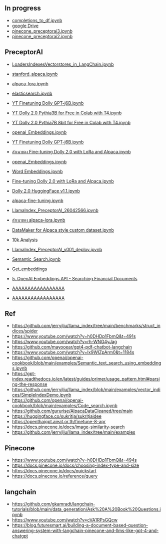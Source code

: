 ## In progress
- <a href="https://colab.research.google.com/drive/11F1M3bV6WQ4-a-j2P7YCmMxwiKJAUhIh?usp=sharing">completions_to_df.ipynb</a>
- <a href="https://drive.google.com/drive/u/0/folders/1u4Gx9ikU11UFpN-6kJ0D5ODQ4H1-68ZR">google Drive</a>
- <a href="https://colab.research.google.com/drive/1aWuk9gBbn1WkLR7y-SV-8Uky7-wNM0yS?usp=sharing">pinecone_preceptorai3.ipynb</a>
- <a href="https://colab.research.google.com/drive/1VkdbXZu07vTflkEvubfG5fXj4T87nJCn?usp=sharing">pinecone_preceptorai2.ipynb</a>


## PreceptorAI
- <a href="https://colab.research.google.com/drive/1Cb4GRcgRdYddWbSLD4BVz8lkU7JbIoX_?usp=sharing">LoadersIndexesVectorstores_in_LangChain.ipynb</a>
- <a href="https://colab.research.google.com/drive/1Mz4rNJpW3FVZalXuwZkglMvWk6VPI-GU?usp=sharing">stanford_alpaca.ipynb</a>
- <a href="https://colab.research.google.com/drive/1eWAmesrW99p7e1nah5bipn0zikMb8XYC?usp=sharing">alpaca-lora.ipynb</a>
- <a href="https://colab.research.google.com/drive/1NwSs90-Qw3A8d4YGvxqcbrRYVxZvJ6Nv?usp=sharing">elasticsearch.ipynb</a>
- <a href="https://colab.research.google.com/drive/1pJ3wV49OmrspwAfg52_Y6f5B7MILWTxR?usp=sharing">YT Finetuning Dolly GPT-j6B.ipynb</a>
- <a href="https://colab.research.google.com/drive/12L5m5l5TDdDo3X_6AgXa0GgTbzjGdCqY?usp=sharing">YT Dolly 2.0 Pythia3B for Free in Colab with T4.ipynb</a>
- <a href="https://colab.research.google.com/drive/1vICkU3gE_eLkVzCn-rQX34F8aiA7fuoy?usp=sharing">YT Dolly 2.0 Pythia7B 8bit for Free in Colab with T4.ipynb</a>
- <a href="https://colab.research.google.com/drive/1TNl0TauK2GDNkyMEd7r7dtIZK93imqOi?usp=sharing">openai_Embeddings.ipynb</a>
- <a href="https://colab.research.google.com/drive/1DcGJWBp-1_k6uFmIGHycclER83HHolH-?usp=sharing">YT Finetuning Dolly GPT-j6B.ipynb</a>
- <a href="https://colab.research.google.com/drive/1RTcy0lF4PNK1wrrMJNO8qj4hSXBRATNh?usp=sharing">สำเนาของ Fine-tuning Dolly 2.0 with LoRa and Alpaca.ipynb</a>
- <a href="https://colab.research.google.com/drive/1iBs8Si0bcstjSnbvZrsulzaPRc0NVoz3?usp=sharing">openai_Embeddings.ipynb</a>
- <a href="https://colab.research.google.com/drive/1tttDqgnWL9yJtmlOFXJqA-BjQ1Pyfpax?usp=sharing">Word Embeddings.ipynb</a>
- <a href="https://colab.research.google.com/drive/1n5U13L0Bzhs32QO_bls5jwuZR62GPSwE?usp=sharing">Fine-tuning Dolly 2.0 with LoRa and Alpaca.ipynb</a>
- <a href="https://colab.research.google.com/drive/1A8Prplbjr16hy9eGfWd3-r34FOuccB2c?usp=sharing">Dolly 2.0 HuggingFace v1.1.ipynb</a>
- <a href="https://colab.research.google.com/drive/1X85FLniXx_NyDsh_F_aphoIAy63DKQ7d?usp=sharing">alpaca-fine-tuning.ipynb</a>
- <a href="https://colab.research.google.com/drive/1EuS_z3VzDDhux0pIp4U_NRYkHTthbd2H?usp=sharing">LlamaIndex_PreceptorAI_26042566.ipynb</a>
- <a href="https://colab.research.google.com/drive/10knmGv7iaIRo1FXVoiotj0RT68Ty1YvJ?usp=sharing">สำเนาของ alpaca-lora.ipynb</a>
- <a href="https://colab.research.google.com/drive/1WSWLr7Cp_xQWeMT1f1lwUs-tU_nhRszp?usp=sharing">DataMaker for Alpaca style custom dataset.ipynb</a>
- <a href="https://colab.research.google.com/drive/1uL1TdMbR4kqa0Ksrd_Of_jWSxWt1ia7o?usp=sharing">10k Analysis</a>
- <a href="https://colab.research.google.com/drive/1xJ_kImW4orTIzP2fIbQn7MGrnxtJllgD?usp=sharing">LlamaIndex_PreceptorAI_v001_deploy.ipynb</a>
- <a href="https://colab.research.google.com/github/openai/openai-cookbook/blob/master/examples/vector_databases/pinecone/Semantic_Search.ipynb">Semantic_Search.ipynb</a>
- <a href="https://github.com/openai/openai-cookbook/blob/main/examples/Get_embeddings.ipynb">Get_embeddings</a>
- <a href="https://www.youtube.com/watch?v=xzHhZh7F25I&t=163s">5. OpenAI Embeddings API - Searching Financial Documents</a>

- <a href="AAAAAAAAAAAAAAAAA">AAAAAAAAAAAAAAAAA</a>
- <a href="AAAAAAAAAAAAAAAAA">AAAAAAAAAAAAAAAAA</a>

## Ref
- https://github.com/jerryjliu/llama_index/tree/main/benchmarks/struct_indices/spider
- https://www.youtube.com/watch?v=h0DHDp1FbmQ&t=491s
- https://www.youtube.com/watch?v=rh-WNG4yJag
- https://github.com/mayooear/gpt4-pdf-chatbot-langchain
- https://www.youtube.com/watch?v=Ix9WIZpArm0&t=1184s
- https://github.com/openai/openai-cookbook/blob/main/examples/Semantic_text_search_using_embeddings.ipynb
- https://gpt-index.readthedocs.io/en/latest/guides/primer/usage_pattern.html#parsing-the-response
- https://github.com/jerryjliu/llama_index/blob/main/examples/vector_indices/SimpleIndexDemo.ipynb
- https://github.com/openai/openai-cookbook/blob/main/examples/Code_search.ipynb
- https://github.com/gururise/AlpacaDataCleaned/tree/main
- https://huggingface.co/sukritja/sukritjaidee
- https://openthaigpt.aieat.or.th/finetune-8-apr
- https://docs.pinecone.io/docs/image-similarity-search 
- https://github.com/jerryjliu/llama_index/tree/main/examples

## Pinecone
- https://www.youtube.com/watch?v=h0DHDp1FbmQ&t=494s
- https://docs.pinecone.io/docs/choosing-index-type-and-size
- https://docs.pinecone.io/docs/quickstart
- https://docs.pinecone.io/reference/query

## langchain
- https://github.com/gkamradt/langchain-tutorials/blob/main/data_generation/Ask%20A%20Book%20Questions.ipynb
- https://www.youtube.com/watch?v=cVA1RPsGQcw
- https://blog.futuresmart.ai/building-a-document-based-question-answering-system-with-langchain-pinecone-and-llms-like-gpt-4-and-chatgpt




